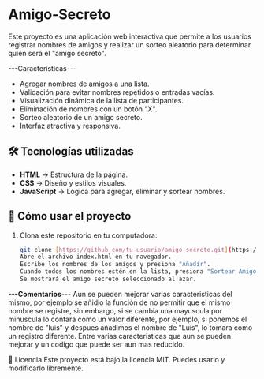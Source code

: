 # Amigo-Secreto
Este proyecto es una aplicación web interactiva que permite a los usuarios registrar nombres de amigos y realizar un sorteo aleatorio para determinar quién será el "amigo secreto".  

---Características---
- Agregar nombres de amigos a una lista.
- Validación para evitar nombres repetidos o entradas vacías.
- Visualización dinámica de la lista de participantes.
- Eliminación de nombres con un botón "X".
- Sorteo aleatorio de un amigo secreto.
- Interfaz atractiva y responsiva.

## 🛠️ **Tecnologías utilizadas**
- **HTML** → Estructura de la página.
- **CSS** → Diseño y estilos visuales.
- **JavaScript** → Lógica para agregar, eliminar y sortear nombres.

## 📜 **Cómo usar el proyecto**
1. Clona este repositorio en tu computadora:  
   ```bash
   git clone [https://github.com/tu-usuario/amigo-secreto.git](https://github.com/LuisJavier-AguilarLopez/Amigo-Secreto/tree/main/challenge-amigo-secreto_esp-main)
   Abre el archivo index.html en tu navegador.
   Escribe los nombres de los amigos y presiona "Añadir".
   Cuando todos los nombres estén en la lista, presiona "Sortear Amigo".
   Se mostrará el amigo secreto seleccionado al azar.

**---Comentarios---**
Aun se pueden mejorar varias caracteristicas del mismo, por ejemplo se añidio la función de no permitir que el mismo nombre se registre, sin embargo, si se cambia una mayuscula por minuscula lo contara como un valor diferente, por ejemplo, si ponemos el nombre de "luis" y despues añadimos el nombre de "Luis", lo tomara como un registro diferente.
Entre varias caracteristicas que aun se pueden mejorar y un codigo que puede ser aun mas reducido.

📄 Licencia
Este proyecto está bajo la licencia MIT. Puedes usarlo y modificarlo libremente.



   
